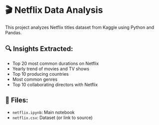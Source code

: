# 🎬 Netflix Data Analysis

This project analyzes Netflix titles dataset from Kaggle using Python and Pandas.

## 🔍 Insights Extracted:
- Top 20 most common durations on Netflix
- Yearly trend of movies and TV shows
- Top 10 producing countries
- Most common genres
- Top 10 collaborating directors with Netflix

## 📁 Files:
- `netflix.ipynb`: Main notebook
- `netflix.csv`: Dataset (or link to source)
